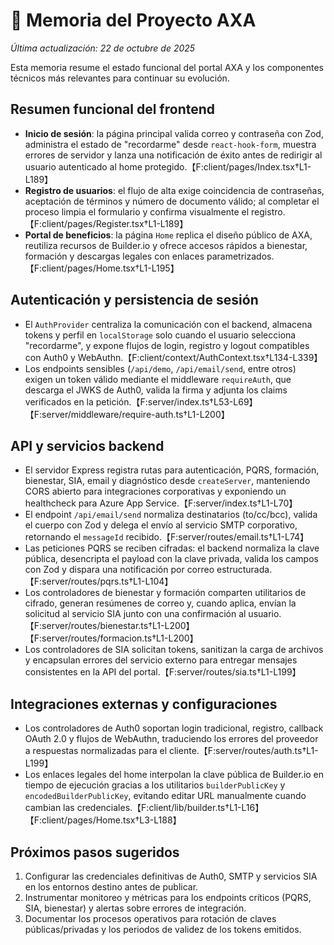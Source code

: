 # 🧠 Memoria del Proyecto AXA

_Última actualización: 22 de octubre de 2025_

Esta memoria resume el estado funcional del portal AXA y los componentes técnicos más relevantes para continuar su evolución.

## Resumen funcional del frontend

- **Inicio de sesión**: la página principal valida correo y contraseña con Zod, administra el estado de "recordarme" desde `react-hook-form`, muestra errores de servidor y lanza una notificación de éxito antes de redirigir al usuario autenticado al home protegido.【F:client/pages/Index.tsx†L1-L189】
- **Registro de usuarios**: el flujo de alta exige coincidencia de contraseñas, aceptación de términos y número de documento válido; al completar el proceso limpia el formulario y confirma visualmente el registro.【F:client/pages/Register.tsx†L1-L189】
- **Portal de beneficios**: la página `Home` replica el diseño público de AXA, reutiliza recursos de Builder.io y ofrece accesos rápidos a bienestar, formación y descargas legales con enlaces parametrizados.【F:client/pages/Home.tsx†L1-L195】

## Autenticación y persistencia de sesión

- El `AuthProvider` centraliza la comunicación con el backend, almacena tokens y perfil en `localStorage` solo cuando el usuario selecciona "recordarme", y expone flujos de login, registro y logout compatibles con Auth0 y WebAuthn.【F:client/context/AuthContext.tsx†L134-L339】
- Los endpoints sensibles (`/api/demo`, `/api/email/send`, entre otros) exigen un token válido mediante el middleware `requireAuth`, que descarga el JWKS de Auth0, valida la firma y adjunta los claims verificados en la petición.【F:server/index.ts†L53-L69】【F:server/middleware/require-auth.ts†L1-L200】

## API y servicios backend

- El servidor Express registra rutas para autenticación, PQRS, formación, bienestar, SIA, email y diagnóstico desde `createServer`, manteniendo CORS abierto para integraciones corporativas y exponiendo un healthcheck para Azure App Service.【F:server/index.ts†L1-L70】
- El endpoint `/api/email/send` normaliza destinatarios (to/cc/bcc), valida el cuerpo con Zod y delega el envío al servicio SMTP corporativo, retornando el `messageId` recibido.【F:server/routes/email.ts†L1-L74】
- Las peticiones PQRS se reciben cifradas: el backend normaliza la clave pública, desencripta el payload con la clave privada, valida los campos con Zod y dispara una notificación por correo estructurada.【F:server/routes/pqrs.ts†L1-L104】
- Los controladores de bienestar y formación comparten utilitarios de cifrado, generan resúmenes de correo y, cuando aplica, envían la solicitud al servicio SIA junto con una confirmación al usuario.【F:server/routes/bienestar.ts†L1-L200】【F:server/routes/formacion.ts†L1-L200】
- Los controladores de SIA solicitan tokens, sanitizan la carga de archivos y encapsulan errores del servicio externo para entregar mensajes consistentes en la API del portal.【F:server/routes/sia.ts†L1-L199】

## Integraciones externas y configuraciones

- Los controladores de Auth0 soportan login tradicional, registro, callback OAuth 2.0 y flujos de WebAuthn, traduciendo los errores del proveedor a respuestas normalizadas para el cliente.【F:server/routes/auth.ts†L1-L199】
- Los enlaces legales del home interpolan la clave pública de Builder.io en tiempo de ejecución gracias a los utilitarios `builderPublicKey` y `encodedBuilderPublicKey`, evitando editar URL manualmente cuando cambian las credenciales.【F:client/lib/builder.ts†L1-L16】【F:client/pages/Home.tsx†L3-L188】

## Próximos pasos sugeridos

1. Configurar las credenciales definitivas de Auth0, SMTP y servicios SIA en los entornos destino antes de publicar.
2. Instrumentar monitoreo y métricas para los endpoints críticos (PQRS, SIA, bienestar) y alertas sobre errores de integración.
3. Documentar los procesos operativos para rotación de claves públicas/privadas y los periodos de validez de los tokens emitidos.
